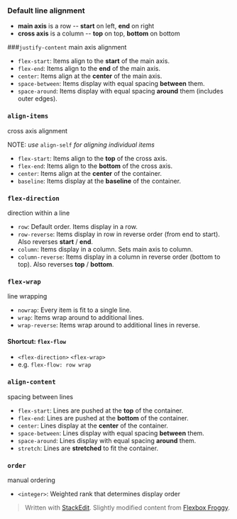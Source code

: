
### Default line alignment
- **main axis** is a row
 -- **start** on left, **end** on right
- **cross axis** is a column
--  **top** on top, **bottom** on bottom

###`justify-content`
main axis alignment

- `flex-start`: Items align to the **start** of the main axis.
- `flex-end`: Items align to the **end** of the main axis.
- `center`: Items align at the **center** of the main axis.
- `space-between`: Items display with equal spacing **between** them.
- `space-around`: Items display with equal spacing **around** them (includes outer edges).

### `align-items`
cross axis alignment

NOTE: *use* `align-self` *for aligning individual items*

- `flex-start`: Items align to the **top** of the cross axis.
- `flex-end`: Items align to the **bottom** of the cross axis.
- `center`: Items align at the **center** of the container.
- `baseline`: Items display at the **baseline** of the container.

### `flex-direction`
direction within a line

- `row`: Default order. Items display in a row.
- `row-reverse`: Items display in row in reverse order (from end to start). Also reverses **start** / **end**.
- `column`: Items display in a column. Sets main axis to column.
- `column-reverse`: Items display in a column in reverse order (bottom to top). Also reverses **top** / **bottom**.

### `flex-wrap`
line wrapping

- `nowrap`: Every item is fit to a single line.
- `wrap`: Items wrap around to additional lines.
- `wrap-reverse`: Items wrap around to additional lines in reverse.

#### Shortcut: `flex-flow`
- `<flex-direction>` `<flex-wrap>`
 - e.g. `flex-flow: row wrap`

### `align-content`
spacing between lines

- `flex-start`: Lines are pushed at the **top** of the container.
- `flex-end`: Lines are pushed at the **bottom** of the container.
- `center`: Lines display at the **center** of the container.
- `space-between`: Lines display with equal spacing **between** them.
- `space-around`: Lines display with equal spacing **around** them.
- `stretch`: Lines are **stretched** to fit the container.

### `order`
manual ordering

- `<integer>`: Weighted rank that determines display order

> Written with [StackEdit](https://stackedit.io/).
> Slightly modified content from [Flexbox Froggy](http://flexboxfroggy.com/).
